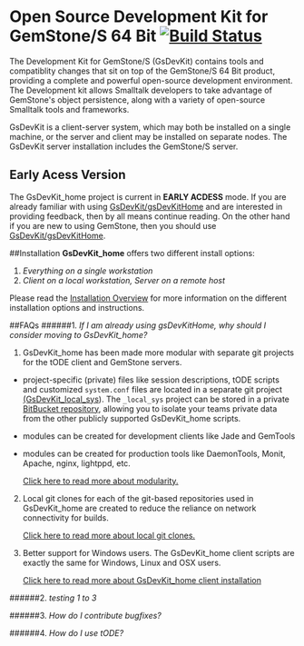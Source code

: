 # Open Source Development Kit for GemStone/S 64 Bit [![Build Status](https://travis-ci.org/GsDevKit/GsDevKit_home.svg?branch=master)](https://travis-ci.org/GsDevKit/GsDevKit_home)

The Development Kit for GemStone/S (GsDevKit) contains tools and compatiblity changes that sit on top of the GemStone/S 64 Bit product, providing a complete and powerful open-source development environment. The Development kit allows Smalltalk developers to take advantage of GemStone's object persistence, along with a variety of open-source Smalltalk tools and frameworks.

GsDevKit is a client-server system, which may both be installed on a single machine, or the server and client may be installed on separate nodes. The GsDevKit server installation includes the GemStone/S server.

## Early Acess Version
The GsDevKit_home project is current in **EARLY ACDESS** mode. If you are already familiar with using [GsDevKit/gsDevKitHome][1] and are interested in providing feedback, then by all means continue reading. On the other hand if you are new to using GemStone, then you should use [GsDevKit/gsDevKitHome][1].

##Installation
**GsDevKit_home** offers two different install options:  

1. *Everything on a single workstation*
2. *Client on a local workstation, Server on a remote host*

Please read the [Installation Overview][2] for more information on the different installation options and instructions.

##FAQs
######1. *If I am already using gsDevKitHome, why should I consider moving to GsDevKit_home?*

1. GsDevKit_home has been made more modular with separate git projects for the tODE client and GemStone servers.  

 - project-specific (private) files like session descriptions, tODE scripts and customized `system.conf` files are located in a separate git project [(GsDevKit_local_sys][5]). The `_local_sys` project can be stored in a private [BitBucket repository][6], allowing you to isolate your teams private data from the other publicly supported GsDevKit_home scripts.
 - modules can be created for development clients like Jade and GemTools
 - modules can be created for production tools like DaemonTools, Monit, Apache, nginx, lightppd, etc.

   [Click here to read more about modularity.][3]

2. Local git clones for each of the git-based repositories used in GsDevKit_home are created to reduce the reliance on network connectivity for builds. 

   [Click here to read more about local git clones.][4]

3. Better support for Windows users. The GsDevKit_home client scripts are exactly the same for Windows, Linux and OSX users.

   [Click here to read more about GsDevKit_home client installation][7]

######2. *testing 1 to 3*

######3. *How do I contribute bugfixes?*

######4. *How do I use tODE?*


[1]: https://github.com/GsDevKit/gsDevKitHome#open-source-development-kit-for-gemstones-64-bit-
[2]: docs/installation#installation-overview
[3]: docs/FAQs/moreModular.md
[4]: docs/FAQs/localGitClones.md
[5]: https://github.com/GsDevKit/GsDevKit_sys_local
[6]: https://bitbucket.org/
[7]: docs/installation/installDevKitClient.md#install-client
